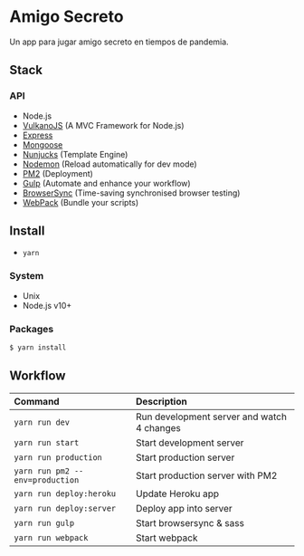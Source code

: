 # Amigo Secreto
Un app para jugar amigo secreto en tiempos de pandemia.

## Stack

### API
- Node.js
- [VulkanoJS](https://https://github.com/vulkanojs/vulkano) (A MVC Framework for Node.js)
- [Express](http://expressjs.com)
- [Mongoose](http://mongoosejs.com/)
- [Nunjucks](http://mozilla.github.io/nunjucks/) (Template Engine)
- [Nodemon](http://nodemon.io/) (Reload automatically for dev mode)
- [PM2](http://pm2.keymetrics.io/) (Deployment)
- [Gulp](https://gulpjs.com/) (Automate and enhance your workflow)
- [BrowserSync](https://www.browsersync.io/) (Time-saving synchronised browser testing)
- [WebPack](https://webpack.js.org/) (Bundle your scripts)

## Install
- `yarn`

### System

- Unix
- Node.js v10+

### Packages

```bash
$ yarn install
```

## Workflow

| Command                          | Description                               |
| :------------------------------- | :---------------------------------------- |
| `yarn run dev`                   | Run development server and watch 4 changes|
| `yarn run start`                 | Start development server                  |
| `yarn run production`						 | Start production server                   |
| `yarn run pm2 --env=production`  | Start production server with PM2          |
| `yarn run deploy:heroku`         | Update Heroku app                         |
| `yarn run deploy:server`         | Deploy app into server                    |
| `yarn run gulp`                  | Start browsersync & sass                  |
| `yarn run webpack`               | Start webpack                             |

